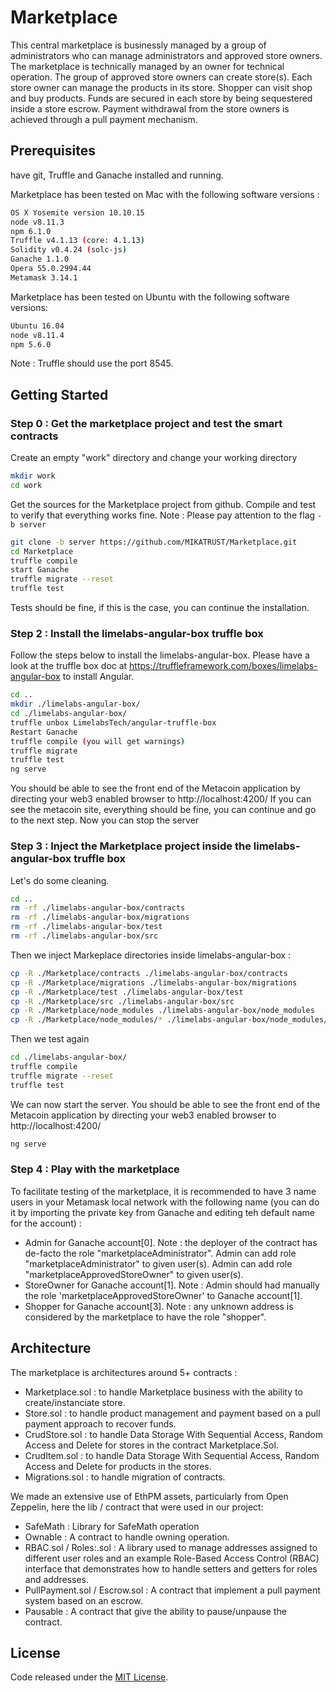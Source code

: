 # Marketplace

This central marketplace is businessly managed by a group of administrators who can manage administrators and approved store owners. The marketplace is technically managed by an owner for technical operation. The group of approved store owners can create store(s). Each store owner can manage the products in its store. Shopper can visit shop and buy products. Funds are secured in each store by being sequestered inside a store escrow. Payment withdrawal from the store owners is achieved through a pull payment mechanism.

## Prerequisites
have git, Truffle and Ganache installed and running.

Marketplace has been tested on Mac with the following software versions :
```sh
OS X Yosemite version 10.10.15
node v8.11.3
npm 6.1.0
Truffle v4.1.13 (core: 4.1.13)
Solidity v0.4.24 (solc-js)
Ganache 1.1.0
Opera 55.0.2994.44
Metamask 3.14.1
```

Marketplace has been tested on Ubuntu with the following software versions:
```sh
Ubuntu 16.04
node v8.11.4
npm 5.6.0
```
Note : Truffle should use the port 8545.

## Getting Started
### Step 0 : Get the marketplace project and test the smart contracts
Create an empty "work" directory and change your working directory
```sh
mkdir work
cd work
```
Get the sources for the Marketplace project from github.
Compile and test to verify that everything works fine.
Note : Please pay attention to the flag `-b server`
```sh
git clone -b server https://github.com/MIKATRUST/Marketplace.git
cd Marketplace
truffle compile
start Ganache
truffle migrate --reset
truffle test
```
Tests should be fine, if this is the case, you can continue the installation.

### Step 2 : Install the limelabs-angular-box truffle box
Follow the steps below to install the limelabs-angular-box. Please have a look at the truffle box doc at  https://truffleframework.com/boxes/limelabs-angular-box to install Angular.
```sh
cd ..
mkdir ./limelabs-angular-box/
cd ./limelabs-angular-box/
truffle unbox LimelabsTech/angular-truffle-box
Restart Ganache
truffle compile (you will get warnings)
truffle migrate
truffle test
ng serve
```
You should be able to see the front end of the Metacoin application by directing your web3 enabled browser to http://localhost:4200/
If you can see the metacoin site, everything should be fine, you can continue and go to the next step.
Now you can stop the server

### Step 3 : Inject the Marketplace project inside the limelabs-angular-box truffle box
Let's do some cleaning.
```sh
cd ..
rm -rf ./limelabs-angular-box/contracts
rm -rf ./limelabs-angular-box/migrations
rm -rf ./limelabs-angular-box/test
rm -rf ./limelabs-angular-box/src
```
Then we inject Markeplace directories inside limelabs-angular-box :
```sh
cp -R ./Marketplace/contracts ./limelabs-angular-box/contracts
cp -R ./Marketplace/migrations ./limelabs-angular-box/migrations
cp -R ./Marketplace/test ./limelabs-angular-box/test
cp -R ./Marketplace/src ./limelabs-angular-box/src
cp -R ./Marketplace/node_modules ./limelabs-angular-box/node_modules
cp -R ./Marketplace/node_modules/* ./limelabs-angular-box/node_modules/
```
Then we test again
```sh
cd ./limelabs-angular-box/
truffle compile
truffle migrate --reset
truffle test
```
We can now start the server. You should be able to see the front end of the Metacoin application by directing your web3 enabled browser to http://localhost:4200/
```sh
ng serve
```
### Step 4 : Play with the marketplace
To facilitate testing of the marketplace, it is recommended to have 3 name users in your Metamask local network with the following name (you can do it by importing the private key from Ganache and editing teh default name for the account) :
* Admin for Ganache account[0]. Note : the deployer of the contract has de-facto the role "marketplaceAdministrator". Admin can add role "marketplaceAdministrator" to given user(s). Admin can add role "marketplaceApprovedStoreOwner" to given user(s).
* StoreOwner for Ganache account[1]. Note : Admin should had manually the role 'marketplaceApprovedStoreOwner' to Ganache account[1].
* Shopper for Ganache account[3]. Note : any unknown address is considered by the marketplace to have the role "shopper".

## Architecture
The marketplace is architectures around 5+ contracts :
* Marketplace.sol : to handle Marketplace business with the ability to create/instanciate store.
* Store.sol : to handle product management and payment based on a pull payment approach to recover funds.
* CrudStore.sol : to handle Data Storage With Sequential Access, Random Access and Delete for stores in the contract Marketplace.Sol.
* CrudItem.sol : to handle Data Storage With Sequential Access, Random Access and Delete for products in the stores.
* Migrations.sol : to handle migration of contracts.

We made an extensive use of EthPM assets, particularly from Open Zeppelin, here the lib / contract that were used in our project:
* SafeMath : Library for SafeMath operation
* Ownable : A contract to handle owning operation.
* RBAC.sol / Roles:.sol : A library used to manage addresses assigned to different user roles and an example Role-Based Access Control (RBAC) interface that demonstrates how to handle setters and getters for roles and addresses.
* PullPayment.sol / Escrow.sol : A contract that implement a pull payment system based on an escrow.
* Pausable : A contract that give the ability to pause/unpause the contract.

## License
Code released under the [MIT License](https://github.com/OpenZeppelin/openzeppelin-solidity/blob/master/LICENSE).
